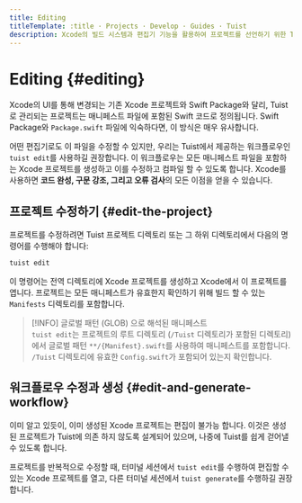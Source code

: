 ```yaml
---
title: Editing
titleTemplate: :title · Projects · Develop · Guides · Tuist
description: Xcode의 빌드 시스템과 편집기 기능을 활용하여 프로젝트를 선언하기 위한 Tuist의 편집 워크플로우에 대해 배워봅니다.
---
```


# Editing {#editing}

Xcode의 UI를 통해 변경되는 기존 Xcode 프로젝트와 Swift Package와 달리, Tuist로 관리되는 프로젝트는 매니페스트 파일에 포함된 Swift 코드로 정의됩니다.
Swift Package와 `Package.swift` 파일에 익숙하다면, 이 방식은 매우 유사합니다.

어떤 편집기로도 이 파일을 수정할 수 있지만, 우리는 Tuist에서 제공하는 워크플로우인 `tuist edit`를 사용하길 권장합니다.
이 워크플로우는 모든 매니페스트 파일을 포함하는 Xcode 프로젝트를 생성하고 이를 수정하고 컴파일 할 수 있도록 합니다.
Xcode를 사용하면 **코드 완성, 구문 강조, 그리고 오류 검사**의 모든 이점을 얻을 수 있습니다.

## 프로젝트 수정하기 {#edit-the-project}

프로젝트를 수정하려면 Tuist 프로젝트 디렉토리 또는 그 하위 디렉토리에서 다음의 명령어를 수행해야 합니다:

```bash
tuist edit
```

이 명령어는 전역 디렉토리에 Xcode 프로젝트를 생성하고 Xcode에서 이 프로젝트를 엽니다.
프로젝트는 모든 매니페스트가 유효한지 확인하기 위해 빌드 할 수 있는 `Manifests` 디렉토리를 포함합니다.

> [!INFO] 글로벌 패턴 (GLOB) 으로 해석된 매니페스트\
> `tuist edit`는 프로젝트의 루트 디렉토리 (`/Tuist` 디렉토리가 포함된 디렉토리) 에서 글로벌 패턴 `**/{Manifest}.swift`를 사용하여 매니페스트를 포함합니다. `/Tuist` 디렉토리에 유효한 `Config.swift`가 포함되어 있는지 확인합니다.

## 워크플로우 수정과 생성 {#edit-and-generate-workflow}

이미 알고 있듯이, 이미 생성된 Xcode 프로젝트는 편집이 불가능 합니다.
이것은 생성된 프로젝트가 Tuist에 의존 하지 않도록 설계되어 있으며, 나중에 Tuist를 쉽게 걷어낼 수 있도록 합니다.

프로젝트를 반복적으로 수정할 때, 터미널 세션에서 `tuist edit`를 수행하여 편집할 수 있는 Xcode 프로젝트를 열고, 다른 터미널 세션에서 `tuist generate`를 수행하길 권장합니다.
